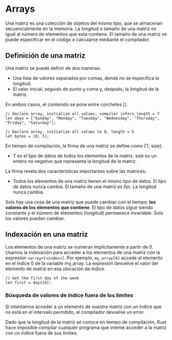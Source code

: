 # Arrays

Una matriz es una colección de objetos del mismo tipo, que se almacenan secuencialmente en la memoria. La longitud o tamaño de una matriz es igual al número de elementos que esta contiene. El tamaño de una matriz se puede especificar en el código o calcularse mediante el compilador.

## Definición de una matriz

Una matriz se puede definir de dos maneras:

* Una lista de valores separados por comas, donde no se especifica la longitud.
* El valor inicial, seguido de punto y coma y, después, la longitud de la matriz.

En ambos casos, el contenido se pone entre corchetes [].

``` [rust]
// Declare array, initialize all values, compiler infers length = 7
let days = ["Sunday", "Monday", "Tuesday", "Wednesday", "Thursday", "Friday", "Saturday"];
  
// Declare array, initialize all values to 0, length = 5
let bytes = [0; 5];
``` 


En tiempo de compilación, la firma de una matriz se define como [T; size]:

* T es el tipo de datos de todos los elementos de la matriz.
    size es un entero no negativo que representa la longitud de la matriz.

La firma revela dos características importantes sobre las matrices:

* Todos los elementos de una matriz tienen el mismo tipo de datos. El tipo de datos nunca cambia.
    El tamaño de una matriz es fijo. La longitud nunca cambia.

Solo hay una cosa de una matriz que puede cambiar con el tiempo: **los valores de los elementos que contiene**. El tipo de datos sigue siendo constante y el número de elementos (longitud) permanece invariable. Solo los valores pueden cambiar.

## Indexación en una matriz

Los elementos de una matriz se numeran implícitamente a partir de 0. Usamos la indexación para acceder a los elementos de una matriz con la expresión `<array>[<index>]`. Por ejemplo, `my_array[0]` accede al elemento en el índice 0 de la variable my_array. La expresión devuelve el valor del elemento de matriz en esa ubicación de índice.

```
// Get the first day of the week
let first = days[0];
```

### Búsqueda de valores de índice fuera de los límites

Si intentamos acceder a un elemento de nuestra matriz con un índice que no está en el intervalo permitido, el compilador devuelve un error. 

Dado que la longitud de la matriz se conoce en tiempo de compilación, Rust hace imposible compilar cualquier programa que intente acceder a la matriz con un índice fuera de sus límites.

